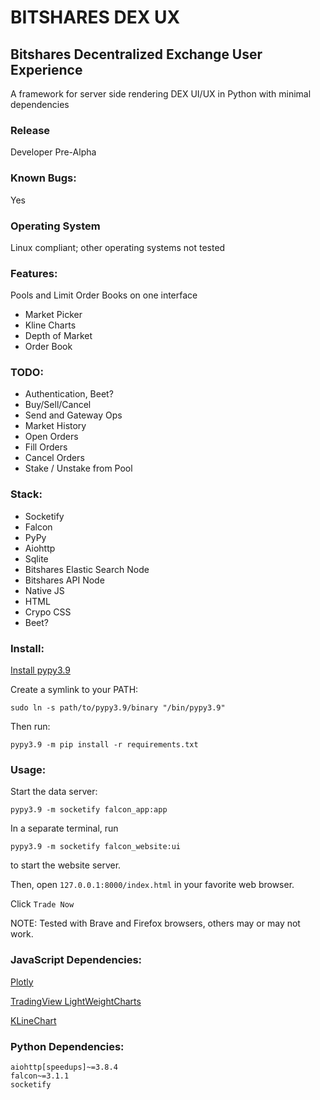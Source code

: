 # BITSHARES DEX UX

## Bitshares Decentralized Exchange User Experience

A framework for server side rendering DEX UI/UX in Python with minimal dependencies

###  Release

Developer Pre-Alpha

### Known Bugs:

Yes

### Operating System

Linux compliant; other operating systems not tested

### Features:

Pools and Limit Order Books on one interface

- Market Picker
- Kline Charts
- Depth of Market
- Order Book

### TODO:

- Authentication, Beet?
- Buy/Sell/Cancel 
- Send and Gateway Ops
- Market History
- Open Orders
- Fill Orders
- Cancel Orders
- Stake / Unstake from Pool

### Stack:

- Socketify
- Falcon
- PyPy
- Aiohttp
- Sqlite
- Bitshares Elastic Search Node
- Bitshares API Node
- Native JS
- HTML
- Crypo CSS
- Beet?

### Install:

[Install pypy3.9](https://www.pypy.org/download.html)

Create a symlink to your PATH:

`sudo ln -s path/to/pypy3.9/binary "/bin/pypy3.9"`

Then run:

`pypy3.9 -m pip install -r requirements.txt` 

### Usage:

Start the data server:

```
pypy3.9 -m socketify falcon_app:app
```

In a separate terminal, run 

```
pypy3.9 -m socketify falcon_website:ui
```

to start the website server.

Then, open `127.0.0.1:8000/index.html` in your favorite web browser.

Click `Trade Now`

NOTE: Tested with Brave and Firefox browsers, others may or may not work.

### JavaScript Dependencies:

[Plotly](https://plotly.com/)

[TradingView LightWeightCharts](https://www.tradingview.com/lightweight-charts/)

[KLineChart](https://klinecharts.com/)

### Python Dependencies:

```
aiohttp[speedups]~=3.8.4
falcon~=3.1.1
socketify
```
